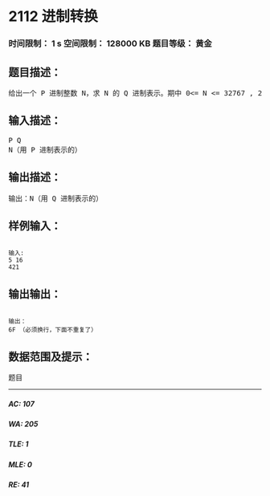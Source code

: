 # 2112 进制转换   
### 时间限制： 1 s     空间限制： 128000 KB     题目等级： 黄金  
## 题目描述：  

<pre>
给出一个 P 进制整数 N，求 N 的 Q 进制表示。期中 0<= N <= 32767 , 2 <= P <= 16, 2 <= Q <= 16。大于 9 的数字用 A、B、C、D、E、F 表示。
</pre>
  
  
## 输入描述：  

<pre>
P Q  
N（用 P 进制表示的）
</pre>
  
  
## 输出描述：  

<pre>
输出：N（用 Q 进制表示的）
</pre>
  
  
## 样例输入：  

<pre><code>
输入:   
5 16  
421 
</code></pre>
  
  
## 输出输出：  

<pre><code>
输出：  
6F （必须换行，下面不重复了）
</code></pre>
  
  
## 数据范围及提示：  

<pre>
题目
</pre>
  
  
***  

##### AC: 107  
##### WA: 205  
##### TLE: 1  
##### MLE: 0  
##### RE: 41  
